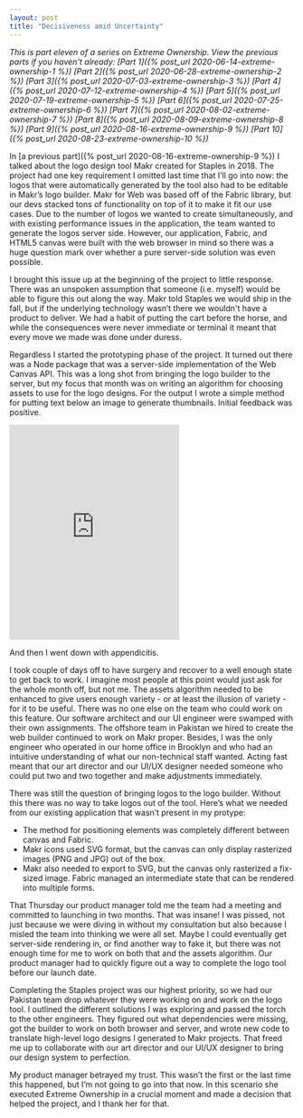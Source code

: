 ```yaml
---
layout: post
title: "Decisiveness amid Uncertainty"
---
```


_This is part eleven of a series on Extreme Ownership. View the previous parts if you haven't already: [Part 1]({% post_url 2020-06-14-extreme-ownership-1 %}) [Part 2]({% post_url 2020-06-28-extreme-ownership-2 %}) [Part 3]({% post_url 2020-07-03-extreme-ownership-3 %}) [Part 4]({% post_url 2020-07-12-extreme-ownership-4 %}) [Part 5]({% post_url 2020-07-19-extreme-ownership-5 %}) [Part 6]({% post_url 2020-07-25-extreme-ownership-6 %}) [Part 7]({% post_url 2020-08-02-extreme-ownership-7 %}) [Part 8]({% post_url 2020-08-09-extreme-ownership-8 %}) [Part 9]({% post_url 2020-08-16-extreme-ownership-9 %}) [Part 10]({% post_url 2020-08-23-extreme-ownership-10 %})_

In [a previous part]({% post_url 2020-08-16-extreme-ownership-9 %}) I talked about the logo design tool Makr created for Staples in 2018. The project had one key requirement I omitted last time that I’ll go into now: the logos that were automatically generated by the tool also had to be editable in Makr’s logo builder. Makr for Web was based off of the Fabric library, but our devs stacked tons of functionality on top of it to make it fit our use cases. Due to the number of logos we wanted to create simultaneously, and with existing performance issues in the application, the team wanted to generate the logos server side. However, our application, Fabric, and HTML5 canvas were built with the web browser in mind so there was a huge question mark over whether a pure server-side solution was even possible.

I brought this issue up at the beginning of the project to little response. There was an unspoken assumption that someone (i.e. myself) would be able to figure this out along the way. Makr told Staples we would ship in the fall, but if the underlying technology wasn’t there we wouldn't have a product to deliver. We had a habit of putting the cart before the horse, and while the consequences were never immediate or terminal it meant that every move we made was done under duress.

Regardless I started the prototyping phase of the project. It turned out there was a Node package that was a server-side implementation of the Web Canvas API. This was a long shot from bringing the logo builder to the server, but my focus that month was on writing an algorithm for choosing assets to use for the logo designs. For the output I wrote a simple method for putting text below an image to generate thumbnails. Initial feedback was positive.

<iframe src="https://open.spotify.com/embed/track/13AvBkyFz0QgNV54M8rSM3" width="300" height="380" frameborder="0" allowtransparency="true" allow="encrypted-media"></iframe>

And then I went down with appendicitis.

I took couple of days off to have surgery and recover to a well enough state to get back to work. I imagine most people at this point would just ask for the whole month off, but not me. The assets algorithm needed to be enhanced to give users enough variety - or at least the illusion of variety - for it to be useful. There was no one else on the team who could work on this feature. Our software architect and our UI engineer were swamped with their own assignments. The offshore team in Pakistan we hired to create the web builder continued to work on Makr proper. Besides, I was the only engineer who operated in our home office in Brooklyn and who had an intuitive understanding of what our non-technical staff wanted. Acting fast meant that our art director and our UI/UX designer needed someone who could put two and two together and make adjustments immediately.

There was still the question of bringing logos to the logo builder. Without this there was no way to take logos out of the tool. Here’s what we needed from our existing application that wasn’t present in my protype:
* The method for positioning elements was completely different between canvas and Fabric.
* Makr icons used SVG format, but the canvas can only display rasterized images (PNG and JPG) out of the box.
* Makr also needed to export to SVG, but the canvas only rasterized a fix-sized image. Fabric managed an intermediate state that can be rendered into multiple forms.

That Thursday our product manager told me the team had a meeting and committed to launching in two months. That was insane! I was pissed, not just because we were diving in without my consultation but also because I misled the team into thinking we were all set. Maybe I could eventually get server-side rendering in, or find another way to fake it, but there was not enough time for me to work on both that and the assets algorithm. Our product manager had to quickly figure out a way to complete the logo tool before our launch date.

Completing the Staples project was our highest priority, so we had our Pakistan team drop whatever they were working on and work on the logo tool. I outlined the different solutions I was exploring and passed the torch to the other engineers. They figured out what dependencies were missing, got the builder to work on both browser and server, and wrote new code to translate high-level logo designs I generated to Makr projects. That freed me up to collaborate with our art director and our UI/UX designer to bring our design system to perfection.

My product manager betrayed my trust. This wasn’t the first or the last time this happened, but I’m not going to go into that now. In this scenario she executed Extreme Ownership in a crucial moment and made a decision that helped the project, and I thank her for that.
